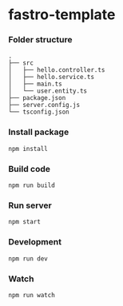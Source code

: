 # fastro-template

### Folder structure
```
.
├── src
│   ├── hello.controller.ts
│   ├── hello.service.ts
│   ├── main.ts
│   └── user.entity.ts
├── package.json
├── server.config.js
└── tsconfig.json
```

### Install package
```
npm install
```

### Build code
```
npm run build
```

### Run server
```
npm start
```

### Development
```
npm run dev
```

### Watch
```
npm run watch
```